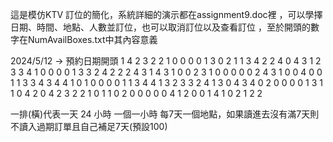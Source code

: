 這是模仿KTV 訂位的簡化，系統詳細的演示都在assignment9.doc裡 ，可以學擇日期、時間、地點、人數並訂位，也可以取消訂位以及查看訂位 ，至於開頭的數字在NumAvailBoxes.txt中其內容意義


2024/5/12    ->  預約日期開頭
   1   4   2   3   2   2   1   0   0   0   0   1   3   0   2   1   1   3   4   2   2   4   0   4 
   3   1   2   3   3   4   1   0   0   0   0   1   3   3   2   4   2   2   2   4   3   1   4   3
   1   0   0   2   3   1   0   0   0   0   0   2   4   3   1   0   0   4   0   0   1   1   3   3
   4   3   4   4   1   0   1   0   0   0   0   1   1   3   4   4   1   3   2   3   3   2   4   1
   3   0   4   3   4   0   2   0   0   0   0   1   3   1   1   0   4   2   0   4   2   3   2   2
   1   0   1   1   0   2   0   0   0   0   0   4   1   2   0   0   1   4   1   0   2   1   2   2

  一排(橫)代表一天 24 小時 一個一小時
  每7天一個地點，如果讀進去沒有滿7天則不讀入過期訂單且自己補足7天(預設100)
